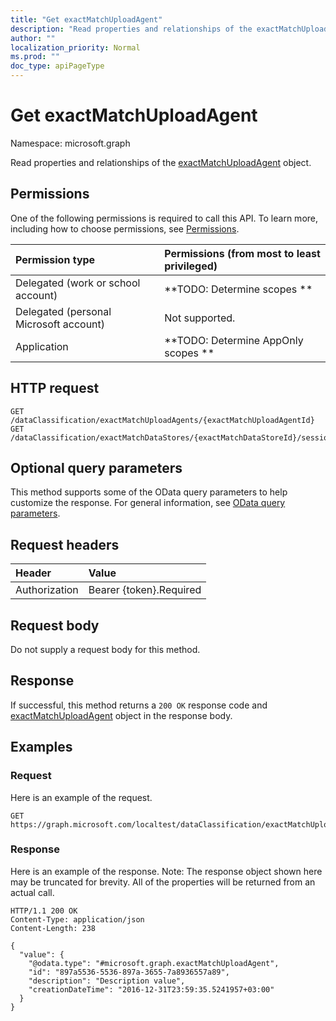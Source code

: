 ```yaml
---
title: "Get exactMatchUploadAgent"
description: "Read properties and relationships of the exactMatchUploadAgent object."
author: ""
localization_priority: Normal
ms.prod: ""
doc_type: apiPageType
---
```


# Get exactMatchUploadAgent

Namespace: microsoft.graph

Read properties and relationships of the [exactMatchUploadAgent](../resources/exactmatchuploadagent.md) object.

## Permissions
One of the following permissions is required to call this API. To learn more, including how to choose permissions, see [Permissions](/concepts/permissions-reference.md).

|Permission type|Permissions (from most to least privileged)|
|:---|:---|
|Delegated (work or school account)|**TODO: Determine scopes **|
|Delegated (personal Microsoft account)|Not supported.|
|Application|**TODO: Determine AppOnly scopes **|

## HTTP request
<!-- {
  "blockType": "ignored"
}
-->
``` http
GET /dataClassification/exactMatchUploadAgents/{exactMatchUploadAgentId}
GET /dataClassification/exactMatchDataStores/{exactMatchDataStoreId}/sessions/{exactMatchSessionId}/uploadAgent
```

## Optional query parameters
This method supports some of the OData query parameters to help customize the response. For general information, see [OData query parameters](/graph/query-parameters).

## Request headers
|Header|Value|
|:---|:---|
|Authorization|Bearer {token}.Required|

## Request body
Do not supply a request body for this method.

## Response
If successful, this method returns a `200 OK` response code and [exactMatchUploadAgent](../resources/exactmatchuploadagent.md) object in the response body.

## Examples

### Request
Here is an example of the request.
<!-- {
  "blockType": "request",
  "name": "get_exactmatchuploadagent"
}
-->
``` http
GET https://graph.microsoft.com/localtest/dataClassification/exactMatchUploadAgents/{exactMatchUploadAgentId}
```

### Response
Here is an example of the response. Note: The response object shown here may be truncated for brevity. All of the properties will be returned from an actual call.
<!-- {
  "blockType": "response",
  "truncated": true,
  "@odata.type": "microsoft.graph.exactMatchUploadAgent"
}
-->
``` http
HTTP/1.1 200 OK
Content-Type: application/json
Content-Length: 238

{
  "value": {
    "@odata.type": "#microsoft.graph.exactMatchUploadAgent",
    "id": "897a5536-5536-897a-3655-7a8936557a89",
    "description": "Description value",
    "creationDateTime": "2016-12-31T23:59:35.5241957+03:00"
  }
}
```

